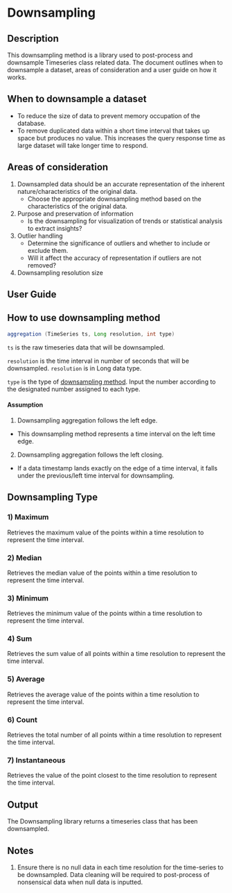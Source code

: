 # Downsampling
## Description
This downsampling method is a library used to post-process and downsample Timeseries class related data. The document outlines when to downsample a dataset, areas of consideration and a user guide on how it works. 

## When to downsample a dataset
- To reduce the size of data to prevent memory occupation of the database.
- To remove duplicated data within a short time interval that takes up space but produces no value. This increases the query response time as large dataset will take longer time to respond.

## Areas of consideration
1) Downsampled data should be an accurate representation of the inherent nature/characteristics of the original data. 
   - Choose the appropriate downsampling method based on the characteristics of the original data.
2) Purpose and preservation of information
   - Is the downsampling for visualization of trends or statistical analysis to extract insights?
3) Outlier handling
   - Determine the significance of outliers and whether to include or exclude them.
   - Will it affect the accuracy of representation if outliers are not removed? 
4) Downsampling resolution size

## User Guide
## How to use downsampling method
``` java
aggregation (TimeSeries ts, Long resolution, int type)
```
`ts` is the raw timeseries data that will be downsampled.

`resolution` is the time interval in number of seconds that will be downsampled. `resolution` is in Long data type. 

`type` is the type of [downsampling method](#Downsampling-Type). Input the number according to the designated number assigned to each type. 



#### Assumption
1) Downsampling aggregation follows the left edge.
- This downsampling method represents a time interval on the left time edge.
2) Downsampling aggregation follows the left closing.
- If a data timestamp lands exactly on the edge of a time interval, it falls under the previous/left time interval for downsampling.

## Downsampling Type
### 1) Maximum
Retrieves the maximum value of the points within a time resolution to represent the time interval. 
### 2) Median
Retrieves the median value of the points within a time resolution to represent the time interval.
### 3) Minimum
Retrieves the minimum value of the points within a time resolution to represent the time interval.
### 4) Sum 
Retrieves the sum value of all points within a time resolution to represent the time interval.
### 5) Average
Retrieves the average value of the points within a time resolution to represent the time interval.
### 6) Count
Retrieves the total number of all points within a time resolution to represent the time interval.
### 7) Instantaneous
Retrieves the value of the point closest to the time resolution to represent the time interval.


## Output 
The Downsampling library returns a timeseries class that has been downsampled.

## Notes 
1) Ensure there is no null data in each time resolution for the time-series to be downsampled. Data cleaning will be required to post-process of nonsensical data when null data is inputted. 